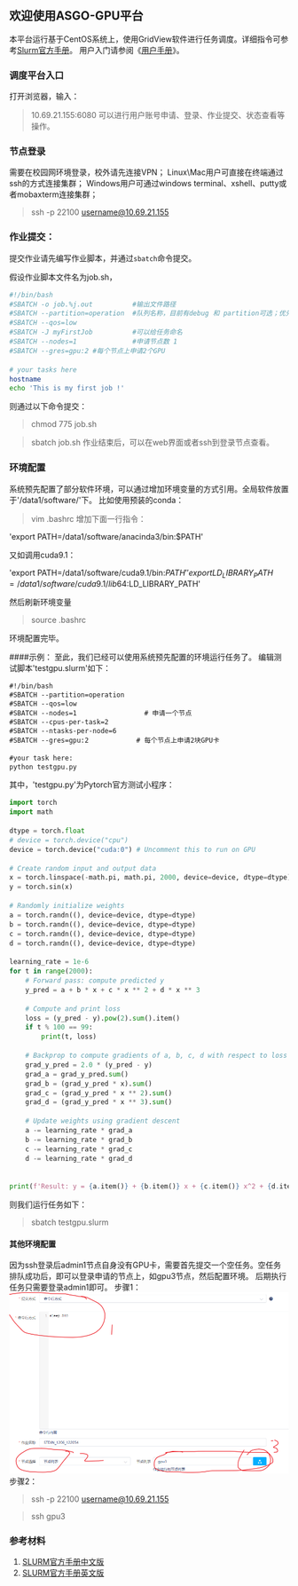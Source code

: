 ## 欢迎使用ASGO-GPU平台
本平台运行基于CentOS系统上，使用GridView软件进行任务调度。详细指令可参考[Slurm官方手册](https://slurm.schedmd.com/quickstart.html)。
用户入门请参阅《[用户手册](用户手册.pdf)》。

### 调度平台入口
打开浏览器，输入：
> 10.69.21.155:6080
可以进行用户账号申请、登录、作业提交、状态查看等操作。

### 节点登录
需要在校园网环境登录，校外请先连接VPN； Linux\Mac用户可直接在终端通过ssh的方式连接集群； Windows用户可通过windows terminal、xshell、putty或者mobaxterm连接集群；
> ssh -p 22100 username@10.69.21.155


### 作业提交：
提交作业请先编写作业脚本，并通过`sbatch`命令提交。

假设作业脚本文件名为job.sh，
```bash
#!/bin/bash
#SBATCH -o job.%j.out          #输出文件路径
#SBATCH --partition=operation  #队列名称，目前有debug 和 partition可选；优先级不同
#SBATCH --qos=low
#SBATCH -J myFirstJob          #可以给任务命名
#SBATCH --nodes=1              #申请节点数 1
#SBATCH --gres=gpu:2 #每个节点上申请2个GPU

# your tasks here
hostname
echo 'This is my first job !'
```

则通过以下命令提交：
> chmod 775 job.sh

> sbatch job.sh
作业结束后，可以在web界面或者ssh到登录节点查看。

### 环境配置
系统预先配置了部分软件环境，可以通过增加环境变量的方式引用。全局软件放置于'/data1/software/'下。
比如使用预装的conda：

> vim .bashrc
增加下面一行指令：

'export PATH=/data1/software/anacinda3/bin:$PATH'

又如调用cuda9.1：

'export PATH=/data1/software/cuda9.1/bin:$PATH'
'export LD_LIBRARY_PATH=/data1/software/cuda9.1/lib64:$LD_LIBRARY_PATH'

然后刷新环境变量

> source .bashrc

环境配置完毕。

####示例：
至此，我们已经可以使用系统预先配置的环境运行任务了。
编辑测试脚本'testgpu.slurm'如下：
```
#!/bin/bash
#SBATCH --partition=operation
#SBATCH --qos=low
#SBATCH --nodes=1                 # 申请一个节点
#SBATCH --cpus-per-task=2
#SBATCH --ntasks-per-node=6
#SBATCH --gres=gpu:2            # 每个节点上申请2块GPU卡

#your task here:
python testgpu.py
```
其中，'testgpu.py'为Pytorch官方测试小程序：
```Python
import torch
import math

dtype = torch.float
# device = torch.device("cpu")
device = torch.device("cuda:0") # Uncomment this to run on GPU

# Create random input and output data
x = torch.linspace(-math.pi, math.pi, 2000, device=device, dtype=dtype)
y = torch.sin(x)

# Randomly initialize weights
a = torch.randn((), device=device, dtype=dtype)
b = torch.randn((), device=device, dtype=dtype)
c = torch.randn((), device=device, dtype=dtype)
d = torch.randn((), device=device, dtype=dtype)

learning_rate = 1e-6
for t in range(2000):
    # Forward pass: compute predicted y
    y_pred = a + b * x + c * x ** 2 + d * x ** 3

    # Compute and print loss
    loss = (y_pred - y).pow(2).sum().item()
    if t % 100 == 99:
        print(t, loss)

    # Backprop to compute gradients of a, b, c, d with respect to loss
    grad_y_pred = 2.0 * (y_pred - y)
    grad_a = grad_y_pred.sum()
    grad_b = (grad_y_pred * x).sum()
    grad_c = (grad_y_pred * x ** 2).sum()
    grad_d = (grad_y_pred * x ** 3).sum()

    # Update weights using gradient descent
    a -= learning_rate * grad_a
    b -= learning_rate * grad_b
    c -= learning_rate * grad_c
    d -= learning_rate * grad_d


print(f'Result: y = {a.item()} + {b.item()} x + {c.item()} x^2 + {d.item()} x^3')
```
则我们运行任务如下：
> sbatch testgpu.slurm


#### 其他环境配置
因为ssh登录后admin1节点自身没有GPU卡，需要首先提交一个空任务。空任务排队成功后，即可以登录申请的节点上，如gpu3节点，然后配置环境。
后期执行任务只需要登录admin1即可。
步骤1：
![空任务提交](gpu3.bmp "空任务提交")
步骤2：
> ssh -p 22100 username@10.69.21.155

> ssh gpu3

<!-- ### 用户交流群
![ASGO-GPU用户群](qr.bmp "限时有效")
 -->

<!-- Markdown is a lightweight and easy-to-use syntax for styling your writing. It includes conventions for -->

<!-- ```markdown
Syntax highlighted code block

# Header 1
## Header 2
### Header 3

- Bulleted
- List

1. Numbered
2. List

**Bold** and _Italic_ and `Code` text

[Link](url) and ![Image](src)
```

For more details see [GitHub Flavored Markdown](https://guides.github.com/features/mastering-markdown/).

### Jekyll Themes

Your Pages site will use the layout and styles from the Jekyll theme you have selected in your [repository settings](https://github.com/asgogpu/asgogpu.github.io/settings). The name of this theme is saved in the Jekyll `_config.yml` configuration file.

### Support or Contact

Having trouble with Pages? Check out our [documentation](https://docs.github.com/categories/github-pages-basics/) or [contact support](https://github.com/contact) and we’ll help you sort it out.

 -->
### 参考材料
1. [SLURM官方手册中文版](https://docs.slurm.cn/users/)
1. [SLURM官方手册英文版](https://slurm.schedmd.com/documentation.html)

